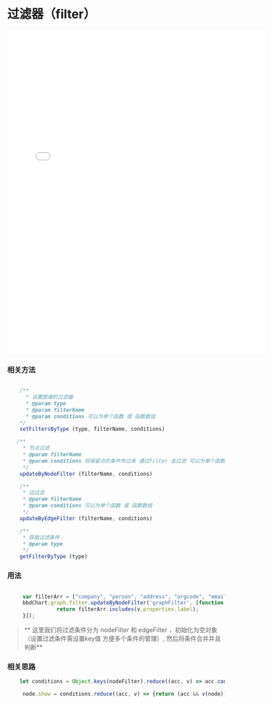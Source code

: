 # 过滤器（filter）

<iframe src="./examples/filter.html" width="600px" height="750px" frameborder="0" scrolling="no"> </iframe>

### 相关方法

```javascript

    /**
      * 设置图谱的过滤器
      * @param type
      * @param filterName
      * @param conditions 可以为单个函数 或 函数数组
    */
    setFiltersByType (type, filterName, conditions)

   /**
     * 节点过滤
     * @param filterName
     * @param conditions 将保留点的条件传过来 通过filter 去过滤 可以为单个函数 或 函数数组
     */
    updateByNodeFilter (filterName, conditions)

    /**
     * 边过滤
     * @param filterName
     * @param conditions 可以为单个函数 或 函数数组
     */
    updateByEdgeFilter (filterName, conditions)

    /**
     * 获取过滤条件
     * @param type
     */
    getFilterByType (type)

```

### 用法

```javascript

     var filterArr = ["company", "person", "address", "orgcode", "email", "phonenumber"];
     bbdChart.graph.filter.updateByNodeFilter('graphFilter', [function (v) {
                return filterArr.includes(v.properties.label);
     }]);

```


> ** 这里我们将过滤条件分为 nodeFilter 和 edgeFilter ，初始化为空对象（设置过滤条件需设置key值 方便多个条件的管理）, 然后将条件合并并且判断**

### 相关思路

```javascript
    let conditions = Object.keys(nodeFilter).reduce((acc, v) => acc.concat(nodeFilter[v]), []);

     node.show = conditions.reduce((acc, v) => {return (acc && v(node));}, true);
```

